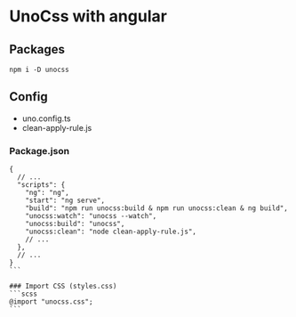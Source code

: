 # UnoCss with angular

## Packages
```
npm i -D unocss
```

## Config
- uno.config.ts
- clean-apply-rule.js

### Package.json
````json5
{
  // ...
  "scripts": {
    "ng": "ng",
    "start": "ng serve",
    "build": "npm run unocss:build & npm run unocss:clean & ng build",
    "unocss:watch": "unocss --watch",
    "unocss:build": "unocss",
    "unocss:clean": "node clean-apply-rule.js",
    // ...
  },
  // ...
}
```

### Import CSS (styles.css)
```scss
@import "unocss.css";
```

